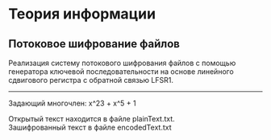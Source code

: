 # Теория информации

## Потоковое шифрование файлов

Реализация систему потокового шифрования файлов с помощью генератора ключевой последовательности на основе линейного сдвигового регистра с обратной связью LFSR1. 

***
Задающий многочлен: x^23 + x^5 + 1

Открытый текст находится в файле plainText.txt.  
Зашифрованный текст в файле encodedText.txt

